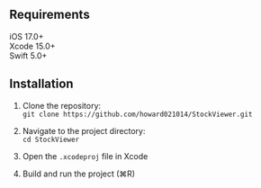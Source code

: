## Requirements
iOS 17.0+\
Xcode 15.0+\
Swift 5.0+

## Installation

1. Clone the repository:\
```git clone https://github.com/howard021014/StockViewer.git```

2. Navigate to the project directory:\
`cd StockViewer`

3. Open the `.xcodeproj` file in Xcode

4. Build and run the project (⌘R)